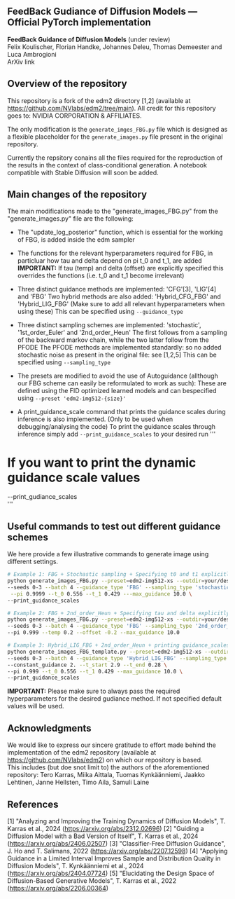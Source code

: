 ## FeedBack Gudiance of Diffusion Models &mdash; Official PyTorch implementation

**FeedBack Guidance of Diffusion Models** (under review) <br>
Felix Koulischer, Florian Handke, Johannes Deleu, Thomas Demeester and Luca Ambrogioni <br>
ArXiv link<br>

## Overview of the repository

This repository is a fork of the edm2 directory [1,2] (available at https://github.com/NVlabs/edm2/tree/main).
All credit for this repository goes to: NVIDIA CORPORATION & AFFILIATES. <br>

The only modification is the `generate_imges_FBG.py` file which is designed as a flexible placeholder for the `generate_images.py` file present in the original repository. <br>

Currently the repsitory conains all the files required for the reproduction of the results in the context of class-conditional generation. A notebook compatible with Stable Diffusion will soon be added.

## Main changes of the repository

The main modifications made to the "generate_images_FBG.py" from the "generate_images.py" file are the following: 

 - The "update_log_posterior" function, which is essential for the working of FBG, is added inside the edm sampler
 
 - The functions for the relevant hyperparameters required for FBG, in particluar how tau and delta depend on pi t_0 and t_1, are added
       **IMPORTANT:** If tau (temp) and delta (offset) are explicitly specified this overrides the functions (i.e. t_0 and t_1 become irrelevant)
 
 - Three distinct guidance methods are implemented: 'CFG'[3], 'LIG'[4] and 'FBG'
       Two hybrid methods are also added: 'Hybrid_CFG_FBG' and 'Hybrid_LIG_FBG'  (Make sure to add all relevant hyperparameters when using these)
       This can be specified using `--guidance_type`
	   
 - Three distinct sampling schemes are implemented: 'stochastic', '1st_order_Euler' and '2nd_order_Heun'
       The first follows from a sampling of the backward markov chain, while the two latter follow from the PFODE
	     The PFODE methods are implemented standardly: so no added stochastic noise as present in the original file: see [1,2,5]
       This can be specified using `--sampling_type`

 - The presets are modified to avoid the use of Autoguidance (allthough our FBG scheme can easily be reformulated to work as such):
       These are defined using the FID optimized learned models and can bespecified using `--preset 'edm2-img512-{size}'`
   
	   
 - A print_guidance_scale command that prints the guidance scales during inference is also implemented. (Only to be used when debugging/analysing the code)
       To print the guidance scales through inference simply add `--print_guidance_scales` to your desired run
'''
# If you want to print the dynamic guidance scale values
--print_gudiance_scales  
'''

## Useful commands to test out different guidance schemes

We here provide a few illustrative commands to generate image using different settings.

```.bash
# Example 1: FBG + Stochastic sampling + Specifying t0 and t1 explicitly + printing the guidance scale
python generate_images_FBG.py --preset=edm2-img512-xs --outdir=your/desired/out_directory \
--seeds 0-3 --batch 4 --guidance_type 'FBG' --sampling_type 'stochastic' \
 --pi 0.9999 --t_0 0.556 --t_1 0.429 ---max_guidance 10.0 \
--print_guidance_scales 
```

 ```.bash
# Example 2: FBG + 2nd_order_Heun + Specifying tau and delta explicitly
python generate_images_FBG.py --preset=edm2-img512-xs --outdir=your/desired/out_directory  \
--seeds 0-3 --batch 4 --guidance_type 'FBG' --sampling_type '2nd_order_Heun' --steps 32 \
 --pi 0.999 --temp 0.2 --offset -0.2 --max_guidance 10.0
```

  ```.bash
# Example 3: Hybrid_LIG_FBG + 2nd_order_Heun + printing guidance_scales
python generate_images_FBG_template.py --preset=edm2-img512-xs --outdir=your/desired/out_directory \
 --seeds 0-3 --batch 4 --guidance_type 'Hybrid_LIG_FBG' --sampling_type 'stochastic' \
 --constant_guidance 2. --t_start 2.9 --t_end 0.28 \
--pi 0.999 --t_0 0.556 --t_1 0.429 --max_guidance 10.0 \
--print_guidance_scales
```

**IMPORTANT:** Please make sure to always pass the required hyperparameters for the desired gudiance method. If not specified default values will be used.



## Acknowledgments

We would like to express our sincere gratitude to effort made behind the implementation of the edm2 repository (available at https://github.com/NVlabs/edm2) on which our repository is based. <br>
This includes (but doe snot limit to) the authors of the aforementioned repository: Tero Karras, Miika Aittala, Tuomas Kynkäänniemi, Jaakko Lehtinen, Janne Hellsten, Timo Aila, Samuli Laine


## References

[1] "Analyzing and Improving the Training Dynamics of Diffusion Models", T. Karras et al., 2024 (https://arxiv.org/abs/2312.02696)
[2] "Guiding a Diffusion Model with a Bad Version of Itself", T. Karras et al., 2024 (https://arxiv.org/abs/2406.02507)
[3] "Classifier-Free Diffusion Guidance", J. Ho and T. Salimans, 2022 (https://arxiv.org/abs/2207.12598)
[4] "Applying Guidance in a Limited Interval Improves Sample and Distribution Quality in Diffusion Models", T. Kynkäänniemi et al., 2024 (https://arxiv.org/abs/2404.07724)
[5] "Elucidating the Design Space of Diffusion-Based Generative Models", T. Karras et al., 2022 (https://arxiv.org/abs/2206.00364)
